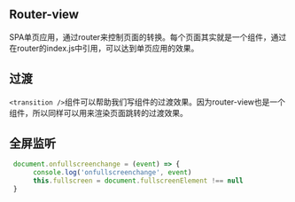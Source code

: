 ## Router-view

SPA单页应用，通过router来控制页面的转换。每个页面其实就是一个组件，通过在router的index.js中引用，可以达到单页应用的效果。

## 过渡

`<transition />`组件可以帮助我们写组件的过渡效果。因为router-view也是一个组件，所以同样可以用来渲染页面跳转的过渡效果。

## 全屏监听

``` js
 document.onfullscreenchange = (event) => {
      console.log('onfullscreenchange', event)
      this.fullscreen = document.fullscreenElement !== null
 }
```
